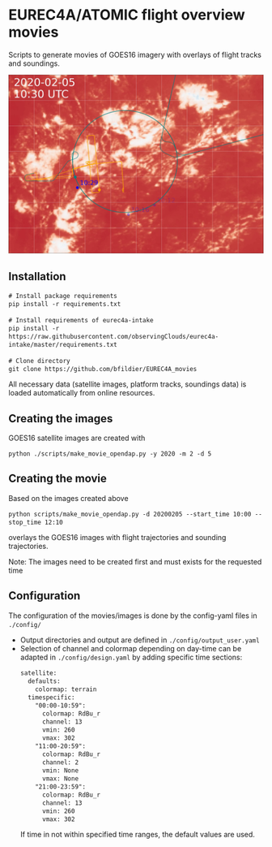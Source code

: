 # EUREC4A/ATOMIC flight overview movies
Scripts to generate movies of GOES16 imagery with overlays of flight tracks and soundings.

![Snapshot animation](./docs/imgs/snapshot.png)

## Installation
```
# Install package requirements
pip install -r requirements.txt

# Install requirements of eurec4a-intake
pip install -r https://raw.githubusercontent.com/observingClouds/eurec4a-intake/master/requirements.txt

# Clone directory
git clone https://github.com/bfildier/EUREC4A_movies
```
All necessary data (satellite images, platform tracks, soundings data) is loaded automatically from online resources.
## Creating the images
GOES16 satellite images are created with
```
python ./scripts/make_movie_opendap.py -y 2020 -m 2 -d 5
```
## Creating the movie
Based on the images created above
```
python scripts/make_movie_opendap.py -d 20200205 --start_time 10:00 --stop_time 12:10
```
overlays the GOES16 images with flight trajectories and sounding trajectories.

Note: The images need to be created first and must exists for the requested time

## Configuration
The configuration of the movies/images is done by the config-yaml files in `./config/`

- Output directories and output are defined in `./config/output_user.yaml`
- Selection of channel and colormap depending on day-time can be adapted in `./config/design.yaml` by adding specific time sections:
    ```
    satellite:
      defaults:
        colormap: terrain
      timespecific:
        "00:00-10:59":
          colormap: RdBu_r
          channel: 13
          vmin: 260
          vmax: 302
        "11:00-20:59":
          colormap: RdBu_r
          channel: 2
          vmin: None
          vmax: None
        "21:00-23:59":
          colormap: RdBu_r
          channel: 13
          vmin: 260
          vmax: 302
    ``` 
  If time in not within specified time ranges, the default values are used.
